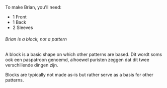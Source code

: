 To make Brian, you'll need:

 - 1 Front
 - 1 Back
 - 2 Sleeves

<Note>

###### Brian is a block, not a pattern

A block is a basic shape on which other patterns are based.
Dit wordt soms ook een paspatroon genoemd, alhoewel puristen zeggen dat dit twee verschillende dingen zijn.

Blocks are typically not made as-is but rather serve as a basis for other patterns.

</Note>

